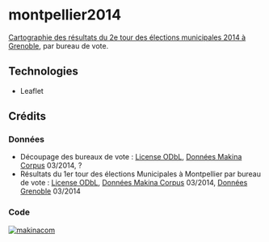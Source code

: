 montpellier2014
============

[Cartographie des résultats du 2e tour des élections municipales 2014 à Grenoble](http://makinacorpus.github.io/grenoble2014/), par bureau de vote.

## Technologies

* Leaflet

## Crédits

### Données

* Découpage des bureaux de vote : [License ODbL](http://www.ideeslibres.org/licence-odbl-1-0-fr/), [Données Makina Corpus](https://github.com/makinacorpus/montpellier2014/blob/gh-pages/bureaux.geojson) 03/2014, ?
* Résultats du 1er tour des élections Municipales à Montpellier par bureau de vote : [License ODbL](http://www.ideeslibres.org/licence-odbl-1-0-fr/), [Données Makina Corpus](https://github.com/makinacorpus/grenoble2014/blob/gh-pages/bureaux_decoupage_2.json) 03/2014, [Données Grenoble](http://www.grenoble.fr/125-elections.htm?electionType=M2014-2&electionFiltre=Bureaux&idtf=125#tpl_electionResultat) 03/2014

### Code

[![makinacom](http://depot.makina-corpus.org/public/logo.gif)](http://makina-corpus.com)

